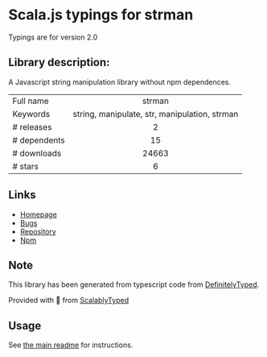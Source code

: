 
# Scala.js typings for strman

Typings are for version 2.0

## Library description:
A Javascript string manipulation library without npm dependences.

|                    |                 |
| ------------------ | :-------------: |
| Full name          | strman |
| Keywords           | string, manipulate, str, manipulation, strman |
| # releases         | 2 |
| # dependents       | 15 |
| # downloads        | 24663 |
| # stars            | 6 |

## Links
- [Homepage](https://github.com/dleitee/strman#readme)
- [Bugs](https://github.com/dleitee/strman/issues)
- [Repository](https://github.com/dleitee/strman)
- [Npm](https://www.npmjs.com/package/strman)
    


## Note
This library has been generated from typescript code from [DefinitelyTyped](https://definitelytyped.org).

Provided with :purple_heart: from [ScalablyTyped](https://github.com/oyvindberg/ScalablyTyped)

## Usage
See [the main readme](../../readme.md) for instructions.


